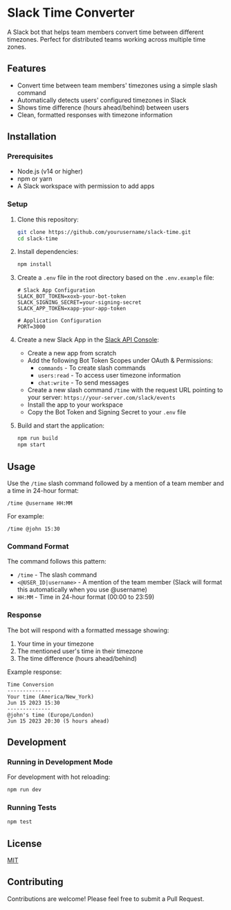 # Slack Time Converter

A Slack bot that helps team members convert time between different timezones. Perfect for distributed teams working across multiple time zones.

## Features

- Convert time between team members' timezones using a simple slash command
- Automatically detects users' configured timezones in Slack
- Shows time difference (hours ahead/behind) between users
- Clean, formatted responses with timezone information

## Installation

### Prerequisites

- Node.js (v14 or higher)
- npm or yarn
- A Slack workspace with permission to add apps

### Setup

1. Clone this repository:

   ```bash
   git clone https://github.com/yourusername/slack-time.git
   cd slack-time
   ```

2. Install dependencies:

   ```bash
   npm install
   ```

3. Create a `.env` file in the root directory based on the `.env.example` file:

   ```
   # Slack App Configuration
   SLACK_BOT_TOKEN=xoxb-your-bot-token
   SLACK_SIGNING_SECRET=your-signing-secret
   SLACK_APP_TOKEN=xapp-your-app-token

   # Application Configuration
   PORT=3000
   ```

4. Create a new Slack App in the [Slack API Console](https://api.slack.com/apps):

   - Create a new app from scratch
   - Add the following Bot Token Scopes under OAuth & Permissions:
     - `commands` - To create slash commands
     - `users:read` - To access user timezone information
     - `chat:write` - To send messages
   - Create a new slash command `/time` with the request URL pointing to your server: `https://your-server.com/slack/events`
   - Install the app to your workspace
   - Copy the Bot Token and Signing Secret to your `.env` file

5. Build and start the application:
   ```bash
   npm run build
   npm start
   ```

## Usage

Use the `/time` slash command followed by a mention of a team member and a time in 24-hour format:

```
/time @username HH:MM
```

For example:

```
/time @john 15:30
```

### Command Format

The command follows this pattern:

- `/time` - The slash command
- `<@USER_ID|username>` - A mention of the team member (Slack will format this automatically when you use @username)
- `HH:MM` - Time in 24-hour format (00:00 to 23:59)

### Response

The bot will respond with a formatted message showing:

1. Your time in your timezone
2. The mentioned user's time in their timezone
3. The time difference (hours ahead/behind)

Example response:

```
Time Conversion
--------------
Your time (America/New_York)
Jun 15 2023 15:30
--------------
@john's time (Europe/London)
Jun 15 2023 20:30 (5 hours ahead)
```

## Development

### Running in Development Mode

For development with hot reloading:

```bash
npm run dev
```

### Running Tests

```bash
npm test
```

## License

[MIT](LICENSE)

## Contributing

Contributions are welcome! Please feel free to submit a Pull Request.
